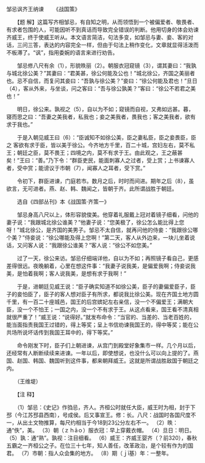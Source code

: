 邹忌讽齐王纳谏
　　《战国策》

　　【题 解】这篇写齐相邹忌，有自知之明，从而领悟到一个被偏爱者、敬畏者、有求者包围的人，可能因听不到真话而导致完全错误的判断。他用切身的体会劝谏齐威王，终于使威王听从。本文语言简洁，句法多变，如邹忌与妻、妾、客的对话，三问三答，表达的内容完全一样，但由于句法上稍作变化，文章就显得活泼而不板滞了。“讽”，指用委婉的语言来进行劝告。　

　　邹忌修八尺有余（1），形貌昳丽（2）。朝服衣冠窥镜（3），谓其妻曰：“我孰与城北徐公美？”其妻曰：“君美甚，徐公何能及公也！”城北徐公，齐国之美丽者也。忌不自信，而复问其妾曰：“吾孰与徐公美？”妾曰：“徐公何能及君也！”旦日（4），客从外来，与坐谈，问之客曰：“吾与徐公孰美？”客曰：“徐公不若君之美也！”

　　明日，徐公来。孰视之（5），自以为不如；窥镜而自视，又弗如远甚。暮，寝而思之曰：“吾妻之美我者，私我也；妾之美我者，畏我也；客之美我者，欲有求于我也。”

　　于是入朝见威王曰（6）：“臣诚知不如徐公美，臣之妻私臣，臣之妾畏臣，臣之 客欲有求于臣，皆以美于徐公。今齐地方千里，百二十城，宫妇左右，莫不私王；朝廷之臣，莫不畏王；四境之内，莫不有求于王。由此观之，王之蔽甚矣！”王曰：“善。”乃下令：“群臣吏民，能面刺寡人之过者，受上赏；上书谏寡人者，受中赏；能谤议于市朝（7），闻寡人之耳者，受下赏。”

　　令初下，群臣进谏，门庭若市。数月之后，时时而间进。期年之后（8），虽欲言，无可进者。燕、赵、韩、魏闻之，皆朝于齐。此所谓战胜于朝廷。

　　选自《四部丛刊》本《战国策·齐策一》　

　　邹忌身高八尺以上，体形容貌俊美。他穿着礼服戴上冠对着镜子细看，问他的妻子说：“我跟城北徐公谁美？”他妻子说：“您美极了，徐公怎么能比得上您呀！”城北徐公，是齐国的美男子。邹忌不太自信，就再问他的侍妾：“我跟徐公哪个美？”侍妾说：“徐公哪能及得上您啊！”第二天，客人从外边来，一块儿坐着说话，又问客人说：“我跟徐公谁美？”客人说：“徐公不如您美。”

　　过了一天，徐公来访。邹忌仔细端详他，自以为不如；再照镜子看自己，更感差得很远。夜晚躺着，心里在想这件事：“我妻子说我美，是偏爱我啊；侍妾说我美，是怕着我啊；客人说我美，是想有求于我啊！”

　　于是，进朝廷见威王说：“臣子确实知道不如徐公美，臣子的妻偏爱臣子，臣子的妾怕臣了，臣子的客人想对臣子有所求，都说我比徐公美。现在齐国土地方圆千里，有一百二十座城邑，国王的后宫嫔妃左右亲信，没一个不偏爱王；满朝大臣，没一个不怕王；一国之内，没一个不有求于王。从这点看来，国王看不清真相就很严重了！”威王说：“说得好。”就发布命令：“当官的、当差的、当老百姓的，能当面指责我国王过错的，得上等奖；呈上书信劝谏我国王的，得中等奖；能在公共场所说坏话传到我国王耳中的，得下等奖。” 

　　命令刚发下时，臣子们上朝进谏，从宫门到殿堂好象集市一样。几个月以后，还经常有人断断续续来进谏。一年以后，即使想说，也没什么可以向上提的了。燕国、赵国、韩国、魏国听到这件事，都来朝拜威王。这就是所谓战胜敌国于朝廷之内。

　　（王维堤）

　　【注 释】 

　　（1）邹忌：《史记》作驺忌，齐人。齐桓公时就任大臣，威王时为相，封于下邳（今江苏邳县西南），号成侯。后又事宣王。修：长。八尺：战国时各国尺度不一，从出土文物推算，每尺约相当于今18到23公分左右不一。 （2）昳：通“佚”，美。 （3）朝（ｚｈāｏ）服衣冠：早上穿戴衣帽。 （4）旦日：明日。 （5）孰：通“熟”。孰视：注目细看。 （6）威王：齐威王婴齐（？前320），春秋五霸之一齐桓公之子。在位三十七年，知人善任，改革政治，是个较有作为的国君。 （7）市朝：指人众会集的地方。 （8）期（ｊī基）年：一整年。 


